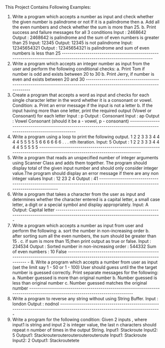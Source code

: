 This Project Contains Following Examples:
1. Write a program which accepts a number as input and check whether the given number is palindrome or not If it is a palindrome then a. Add all the even numbers and check whether the sum is more than 25. b. Print success and failure messages for all 3 conditions Input : 2468642 
Output : 2468642 is palindrome and the sum of even numbers is greater than 25 
Input: 12345 
Output: 12345 is not palindrome 
Input: 12345654321 
Output : 12345654321 is palindrome and sum of even numbers is less than 25 ------------------------------------------------------------------------------------------------------------------------ 
2. Write a program which accepts an integer number as input from the user and perform the following conditional checks: a. Print Tom if number is odd and exists between 20 to 30 b. Print Jerry, if number is even and exists between 20 and 30 ------------------------------------------------------------------------------------------------------------------------ 
3. Create a program that accepts a word as input and checks for each single character letter in the word whether it is a consonant or vowel. Condition: 
a. Print an error message if the input is not a letter b. If the input having more than one letter, print the required output 
(Vowel or Consonant) for each letter 
Input : p Output : Consonant 
Input : ap Output : Vowel Consonant (should it be a - vowel, p - consonant) ------------------------------------------------------------------------------------------------------------------------- 
4. Write a program using a loop to print the following output. 1 2 2 3 3 3 4 4 4 4 5 5 5 5 5 6 6 6 6 6 6 . . . nth iteration. 
Input: 5 Output : 1 2 2 3 3 3 4 4 4 4 5 5 5 5 5 ------------------------------------------------------------------------------------------------------------------------------ 
5. Write a program that reads an unspecified number of integer arguments using Scanner Class and adds them together. The program should display total of the given input number and should only consider integer value.The program should display an error message if there are any non integer values Input : 12 23 2 4 Output : 41 ------------------------------------------------------------------------------------------------------------------------------- 
6. Write a program that takes a character from the user as input and determines whether the character entered is a capital letter, a small case letter, a digit or a special symbol and display appropriately. Input: A Output: Capital letter ------------------------------------------------------------------------------------------------------------------------------- 
7. Write a program which accepts a number as input from user and perform the following: a. sort the number in non-increasing order b. after sorting sum all the even numbers, the sum should be greater than 15 . c. if sum is more than 15,then print output as true or false. 
Input : 234534 Output : Sorted number in non-increasing order : 544332 
Sum of even numbers : 10 False ------------------------------------------------------------------------------------------------------------------------------- - 8. Write a program which accepts a number from user as input (set the limit say 1 - 50 or 1 - 100) User should guess until the the target number is guessed correctly. Print separate messages for the following: 
a. Number guessed is more than original number b. Number guessed is less than original number c. Number guessed matches the original number ------------------------------------------------------------------------------------------------------------------------------- 
9. Write a program to reverse any string without using String Buffer. Input : london Output : nodnol ----------------------------------------------------------------------------------------------------------------------------- 
10. Write a program for the following condition: Given 2 inputs , where input1 is string and input 2 is integer value, the last n characters should repeat n number of times in the output String. 
Input1: Stackroute 
Input2: 5 
Output1: Stackrouterouterouterouterouteroute 
Input1: Stackroute 
Input2: 2 
Output1: Stackroutetete 

